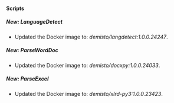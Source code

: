 
#### Scripts
##### New: LanguageDetect
- Updated the Docker image to: *demisto/langdetect:1.0.0.24247*.
##### New: ParseWordDoc
- Updated the Docker image to: *demisto/docxpy:1.0.0.24033*.
##### New: ParseExcel
- Updated the Docker image to: *demisto/xlrd-py3:1.0.0.23423*.
